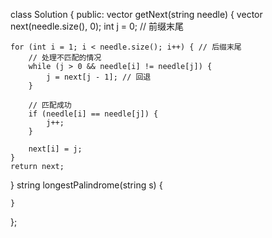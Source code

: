 class Solution {
public:
    vector<int> getNext(string needle) {
    vector<int> next(needle.size(), 0);
    int j = 0; // 前缀末尾
    
    for (int i = 1; i < needle.size(); i++) { // 后缀末尾
        // 处理不匹配的情况
        while (j > 0 && needle[i] != needle[j]) {
            j = next[j - 1]; // 回退
        }
        
        // 匹配成功
        if (needle[i] == needle[j]) {
            j++;
        }
        
        next[i] = j;
    }
    return next;
}
    string longestPalindrome(string s) {
        
    }
};